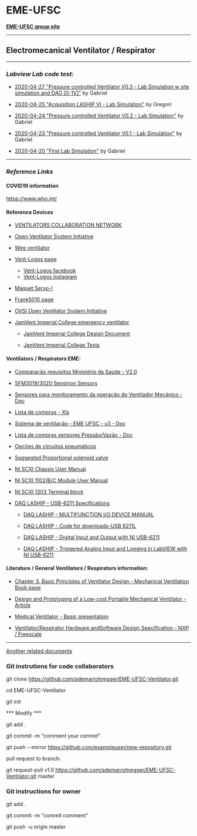 # EME-UFSC 

**[EME-UFSC group site](https://eme.ufsc.br/ "EME-UFSC group Site")**

***

## Electromecanical Ventilator / Respirator 
***

### *Labview Lab code test:*

+ [2020-04-27 "Pressure controlled Ventilator V0.3 - Lab Simulation w site simulation and DAO [0-1V]"](https://github.com/ademarrohregger/EME-UFSC-Ventilator/tree/master/Labview%20code/20200427 "Pressure controlled Ventilator V0.3 - Lab Simulation w site simulation and DAO [0-1V]") by Gabriel

+ [2020-04-25 "Acquisition LASHIP VI - Lab Simulation"](https://github.com/ademarrohregger/EME-UFSC-Ventilator/tree/master/Labview%20code/20200425 "2020-04-25 Acquisition LASHIP VI - Lab Simulation") by Gregori

+ [2020-04-24 "Pressure controlled Ventilator V0.2 - Lab Simulation"](https://github.com/ademarrohregger/EME-UFSC-Ventilator/tree/master/Labview%20code/20200424 "2020-04-24 ressure controlled Ventilator V0.2 - Lab Simulation") by Gabriel 

+ [2020-04-23 "Pressure controlled Ventilator V0.1 - Lab Simulation"](https://github.com/ademarrohregger/EME-UFSC-Ventilator/tree/master/Labview%20code/20200423 "2020-04-23 ressure controlled Ventilator V0.1 - Lab Simulation") by Gabriel 

+ [2020-04-20 "First Lab Simulation"](https://github.com/ademarrohregger/EME-UFSC-Ventilator/tree/master/Labview%20code/20200420 "2020-04-20 First Lab Simulation") by Gabriel 



***


### *Reference Links*


#### COVID19 information



https://www.who.int/ 


#### Reference Devices


+ [VENTILATORS COLLABORATION NETWORK](https://soptechint.com/ventilators "VENTILATORS COLLABORATION NETWORK")


+ [Open Ventilator System Initiative](https://ovsi.org/ "Open Ventilator System Initiative")

+ [Weg ventilator](http://www.leistungbrasil.com/ventilador-portatil-pr4d-plus.php "Weg ventilator")


+ [Vent-Logos page](https://www.ventlogos.com.br/ "Vent-logos Site")
    - [Vent-Logos facebook](https://www.facebook.com/ventlogos.medicohospitalar/ "Vent-logos Facebook")
    - [Vent-Logos instagram](https://www.instagram.com/p/BvUZGvBAvHp/ "Vent-logos Instagram")

+ [Maquet Servo-I](https://www.medonegroup.com/pdf/manuals/userManuals/Maquet-Servo-i-Operators-Manual.pdf "Maquet Servo-I")

+ [Frank5010 page](https://www.frank5010.com.br/ "Frank5010 page")

+ [OVSI Open Ventilator System Initiative](https://ovsi.org/ "OVSI Open Ventilator System Initiative")

+ [JamVent Imperial College emergency ventilator](https://www.imperial-consultants.co.uk/areasofexpertise/emergency-ventilator/ "emergency ventilator")

	- [JamVent Imperial College Design Document](http://www.imperial-consultants.co.uk/wp-content/uploads/2020/04/DesignDocument_5-0-1.pdf "JamVent Imperial College Design Document")

	- [JamVent Imperial College Tests](http://www.imperial-consultants.co.uk/wp-content/uploads/2020/03/JamVent_Performance-Evidence-Document.pdf "JamVent Imperial College Tests")






#### Ventilators / Respirators EME:

+ [Comparação requisitos Ministério da Saúde - V2.0](https://docs.google.com/document/d/15opxbpu8Gg25M0ib3-odYhEGOshvcfH7XZMfQxlT878/edit?usp=sharing "SComparação requisitos Ministério da Saúde - V2.0")

+ [SFM3019/3020 Sensirion Sensors](https://www.sensirion.com/en/flow-sensors/sfm3xxx-sensor-platform/ "SFM3019/3020 Sensirion Sensors")


+ [Sensores para monitoramento da operação do Ventilador Mecânico - Doc ](https://docs.google.com/document/d/1qkutcPb6ZeN_u1Jc0sKikT_xsM87fGYkimWtWgSglXI/edit "Sensores para monitoramento da operação do Ventilador Mecânico - Doc ")

+ [Lista de compras - Xls](https://docs.google.com/spreadsheets/d/1tPckTf7UcDMDv292cV6oWED-GQv6acorzieaLBDWgY0/edit#gid=340717770 "Lista de compras xls")

+ [Sistema de ventilação - EME UFSC - v3 - Doc](https://docs.google.com/document/d/1pF5CpEk4YVl9e7Ml7EDjUtZp_q3aDyRrqfLyKgkWQPA/edit# "Sistema de ventilação - EME UFSC - v3 - Doc")

+ [Lista de compras sensores Pressão/Vazão - Doc](https://docs.google.com/document/d/1pr2BwADfJgNikYR5n7vELydSTk42BicopfO2KNFfc-w/edit "Lista de compras sensores Pressão/Vazão - Doc")

+ [Opções de circuitos pneumáticos](https://docs.google.com/document/d/1uGpP1wrJGgZ4F5YaqlX9M1xrOApTgXwWIRoCqPB2iUI/edit#heading=h.x6bo5j7v9pcu "Opções de circuitos pneumáticos")

+ [Suggested Proportional solenoid valve](http://www.isma.pt/site/assets/files/2388/ode-3-21a2kcv25-081.pdf "Suggested Proportional solenoid valve")

+ [NI SCXI Chassis User Manual](https://www.ni.com/pdf/manuals/374423l.pdf "NI SCXI Chassis User Manual")

+ [NI SCXI 1102/B/C Module User Manual](https://www.ni.com/pdf/manuals/374423l.pdf "NI SCXI 1102/B/C Module User Manual")

+ [NI SCXI 1303 Terminal block](http://www.ni.com/pdf/manuals/321923b.pdf "NI NI SCXI 1303 Terminal block")

+ [DAQ LASHIP - USB-6211 Specifications](https://www.ni.com/pdf/manuals/375195d.pdf "DAQ LASHIP - USB-6211 Specifications")

	- [DAQ LASHIP - MULTIFUNCTION I/O DEVICE MANUAL](https://www.ni.com/documentation/en/multifunction-io-device/latest/usb-6211/pinout/ "DAQ LASHIP - MULTIFUNCTION I/O DEVICE MANUAL")

	- [DAQ LASHIP - Code for downloads-USB 6211L](https://forums.ni.com/t5/Example-Code/Code-for-downloads-USB-6211/ta-p/3984357?profile.language=pt-br "DAQ LASHIP - Code for downloads-USB 6211")

	- [DAQ LASHIP - Digital Input and Output with NI USB-6211](https://youtu.be/jiMXAcXuktM "DAQ LASHIP - Digital Input and Output with NI USB-6211")

	- [DAQ LASHIP - Triggered Analog Input and Logging in LabVIEW with NI USB-6211](https://youtu.be/0bUsuPPiBug "DAQ LASHIP - Triggered Analog Input and Logging in LabVIEW with NI USB-6211")




#### Literature / General Ventilators / Respirators information:

+ [Chapter 3. Basic Principles of Ventilator Design - Mechanical Ventilation Book page](https://accessmedicine.mhmedical.com/content.aspx?bookid=520&sectionid=41692239 "Chapter 3. Basic Principles of Ventilator Design - Mechanical Ventilation Book page
")

+ [Design and Prototyping of a Low-cost Portable Mechanical Ventilator - Article](https://web.mit.edu/2.75/projects/DMD_2010_Al_Husseini.pdf "Design and Prototyping of a Low-cost Portable Mechanical Ventilator - Article")

+ [Medical Ventilator - Basic presentation](http://ocw.utm.my/pluginfile.php/1458/mod_resource/content/0/Notes/OCW_ventilator.pdf "Medical Ventilator - Basic presentation")

+ [Ventilator/Respirator Hardware andSoftware Design Specification - NXP / Freescale](https://www.nxp.com/docs/en/application-note/DRM127.pdf "Ventilator/Respirator Hardware andSoftware Design Specification - NXP / Freescale")


***


[Another related documents](https://github.com/ademarrohregger/EME-UFSC-Ventilator/tree/master/documentacao "Another related documents")

### Git instrutions for code collaborators


git clone https://github.com/ademarrohregger/EME-UFSC-Ventilator.git

cd EME-UFSC-Ventilator

git init

*** Modify ***

git add .

git commit -m "comment your commit"

git push --mirror https://github.com/exampleuser/new-repository.git

pull request to branch:

git request-pull v1.0 https://github.com/ademarrohregger/EME-UFSC-Ventilator.git master


### Git instructions for owner

git add .

git commit -m "commit comment"

git push -u origin master
